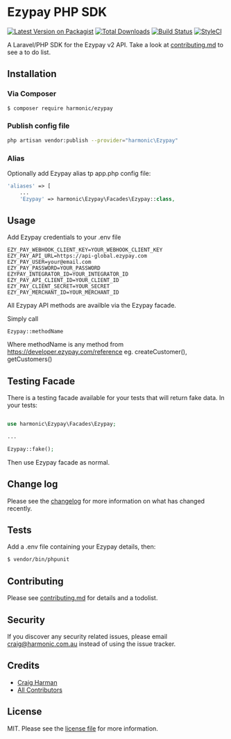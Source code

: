# Ezypay PHP SDK

[![Latest Version on Packagist][ico-version]][link-packagist]
[![Total Downloads][ico-downloads]][link-downloads]
[![Build Status][ico-travis]][link-travis]
[![StyleCI][ico-styleci]][link-styleci]

A Laravel/PHP SDK for the Ezypay v2 API. Take a look at [contributing.md](contributing.md) to see a to do list.

## Installation

### Via Composer

``` bash
$ composer require harmonic/ezypay
```

### Publish config file

``` bash
php artisan vendor:publish --provider="harmonic\Ezypay"
```

### Alias

Optionally add Ezypay alias tp app.php config file:

``` php
'aliases' => [
	...
	'Ezypay' => harmonic\Ezypay\Facades\Ezypay::class,
```

## Usage

Add Ezypay credentials to your .env file

```
EZY_PAY_WEBHOOK_CLIENT_KEY=YOUR_WEBHOOK_CLIENT_KEY
EZY_PAY_API_URL=https://api-global.ezypay.com
EZY_PAY_USER=your@email.com
EZY_PAY_PASSWORD=YOUR_PASSWORD
EZYPAY_INTEGRATOR_ID=YOUR_INTEGRATOR_ID
EZY_PAY_API_CLIENT_ID=YOUR_CLIENT_ID
EZY_PAY_CLIENT_SECRET=YOUR_SECRET
EZY_PAY_MERCHANT_ID=YOUR_MERCHANT_ID
```

All Ezypay API methods are availble via the Ezypay facade.

Simply call

```
Ezypay::methodName
```
Where methodName is any method from https://developer.ezypay.com/reference
eg. createCustomer(), getCustomers()

## Testing Facade

There is a testing facade available for your tests that will return fake data. In your tests:

``` php

use harmonic\Ezypay\Facades\Ezypay;

...

Ezypay::fake();

```
Then use Ezypay facade as normal.

## Change log

Please see the [changelog](changelog.md) for more information on what has changed recently.

## Tests

Add a .env file containing your Ezypay details, then:

``` bash
$ vendor/bin/phpunit
```

## Contributing

Please see [contributing.md](contributing.md) for details and a todolist.

## Security

If you discover any security related issues, please email craig@harmonic.com.au instead of using the issue tracker.

## Credits

- [Craig Harman][link-author]
- [All Contributors][link-contributors]

## License

MIT. Please see the [license file](license.md) for more information.

[ico-version]: https://img.shields.io/packagist/v/harmonic/ezypay.svg?style=flat-square
[ico-downloads]: https://img.shields.io/packagist/dt/harmonic/ezypay.svg?style=flat-square
[ico-travis]: https://img.shields.io/travis/harmonic/ezypay/master.svg?style=flat-square
[ico-styleci]: https://styleci.io/repos/191169226/shield

[link-packagist]: https://packagist.org/packages/harmonic/ezypay
[link-downloads]: https://packagist.org/packages/harmonic/ezypay
[link-travis]: https://travis-ci.org/harmonic/ezypay
[link-styleci]: https://styleci.io/repos/12345678
[link-author]: https://github.com/harmonic
[link-contributors]: ../../contributors
